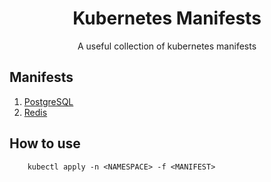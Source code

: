 <h1 align="center">Kubernetes Manifests</h1>

<p align="center">
    A useful collection of kubernetes manifests
</p>

## Manifests

1. [PostgreSQL](https://github.com/guilopesn/boilerplates/blob/master/k8s/postgresql)
2. [Redis](https://github.com/guilopesn/boilerplates/blob/master/k8s/redis)

## How to use

```
    kubectl apply -n <NAMESPACE> -f <MANIFEST>
```